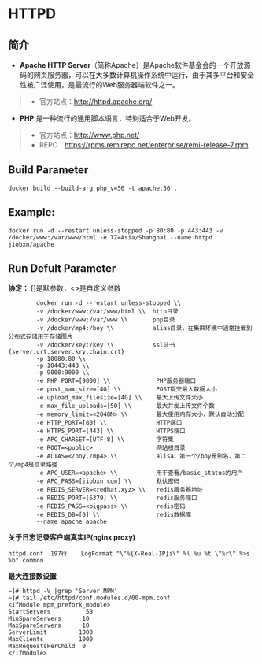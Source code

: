 HTTPD
===
## 简介
* **Apache HTTP Server**（简称Apache）是Apache软件基金会的一个开放源码的网页服务器，可以在大多数计算机操作系统中运行，由于其多平台和安全性被广泛使用，是最流行的Web服务器端软件之一。
> * 官方站点：http://httpd.apache.org/
* **PHP** 是一种流行的通用脚本语言，特别适合于Web开发。
> * 官方站点：http://www.php.net/
> * REPO：https://rpms.remirepo.net/enterprise/remi-release-7.rpm

## Build Parameter

    docker build --build-arg php_v=56 -t apache:56 .

## Example:

    docker run -d --restart unless-stopped -p 80:80 -p 443:443 -v /docker/www:/var/www/html -e TZ=Asia/Shanghai --name httpd jiobxn/apache

## Run Defult Parameter
**协定：** []是默参数，<>是自定义参数

			docker run -d --restart unless-stopped \\
			-v /docker/www:/var/www/html \\  http目录
			-v /docker/www:/var/www \\       php目录
			-v /docker/mp4:/boy \\           alias目录，在集群环境中通常挂载到分布式存储用于存储图片
			-v /docker/key:/key \\           ssl证书{server.crt,server.kry,chain.crt}
			-p 10080:80 \\   
			-p 10443:443 \\
			-p 9000:9000 \\
			-e PHP_PORT=[9000] \\             PHP服务器端口
			-e post_max_size=[4G] \\          POST提交最大数据大小
			-e upload_max_filesize=[4G] \\    最大上传文件大小
			-e max_file_uploads=[50] \\       最大并发上传文件个数
			-e memory_limit=<2048M> \\        最大使用内存大小，默认自动分配
			-e HTTP_PORT=[80] \\              HTTP端口
			-e HTTPS_PORT=[443] \\            HTTPS端口
			-e APC_CHARSET=[UTF-8] \\         字符集
			-e ROOT=<public>                  网站根目录
			-e ALIAS=</boy,/mp4> \\           alisa，第一个/boy是别名，第二个/mp4是目录路径
			-e APC_USER=<apache> \\           用于查看/basic_status的用户
			-e APC_PASS=[jiobxn.com] \\       默认密码
			-e REDIS_SERVER=<redhat.xyz> \\   redis服务器地址
			-e REDIS_PORT=[6379] \\           redis服务端口
			-e REDIS_PASS=<bigpass> \\        redis密码
			-e REDIS_DB=[0] \\                redis数据库
			--name apache apache

**关于日志记录客户端真实IP(nginx proxy)**  

    httpd.conf  197行    LogFormat "\"%{X-Real-IP}i\" %l %u %t \"%r\" %>s %b" common

**最大连接数设置**

	~]# httpd -V |grep 'Server MPM'
	~]# tail /etc/httpd/conf.modules.d/00-mpm.conf
	<IfModule mpm_prefork_module>
	StartServers          50
	MinSpareServers      10
	MaxSpareServers      10
	ServerLimit         1000
	MaxClients          1000
	MaxRequestsPerChild  0
	</IfModule>
